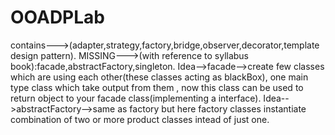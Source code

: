 # OOADPLab
contains--->(adapter,strategy,factory,bridge,observer,decorator,template design pattern).
MISSING--->(with reference to syllabus book):facade,abstractFactory,singleton.
Idea-->facade-->create few classes which are using each other(these classes acting as blackBox), one main type class which take output from them , now this class can be used to return object to your facade class(implementing a interface).
Idea-->abstractFactory-->same as factory but here factory classes instantiate combination of two or more product classes intead of just one. 
